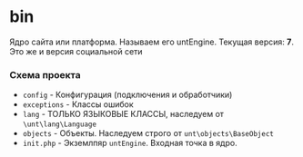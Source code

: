 # bin

Ядро сайта или платформа. Называем его untEngine. Текущая версия: **7**. Это же и версия социальной сети

### Схема проекта
- `config` - Конфигурация (подключения и обработчики)
- `exceptions` - Классы ошибок
- `lang` - ТОЛЬКО ЯЗЫКОВЫЕ КЛАССЫ, наследуем от `\unt\lang\Language`
- `objects` - Объекты. Наследуем строго от `unt\objects\BaseObject`
- `init.php` - Экземлпяр `untEngine`. Входная точка в ядро.